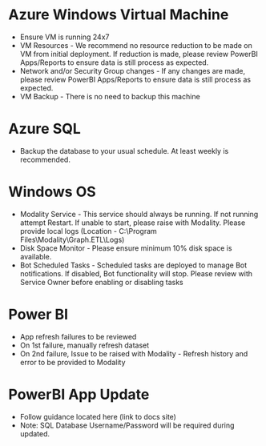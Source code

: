 # Azure Windows Virtual Machine

- Ensure VM is running 24x7
- VM Resources - We recommend no resource reduction to be made on VM from initial deployment. If reduction is made, please review PowerBI Apps/Reports to ensure data is still process as expected.
- Network and/or Security Group changes - If any changes are made, please review PowerBI Apps/Reports to ensure data is still process as expected.
- VM Backup - There is no need to backup this machine

# Azure SQL

- Backup the database to your usual schedule. At least weekly is recommended.
	
# Windows OS

- Modality Service - This service should always be running. If not running attempt Restart. If unable to start, please raise with Modality. Please provide local logs (Location - C:\Program Files\Modality\Graph.ETL\Logs)
- Disk Space Monitor - Please ensure minimum 10% disk space is available. 
- Bot Scheduled Tasks - Scheduled tasks are deployed to manage Bot notifications. If disabled, Bot functionality will stop. Please review with Service Owner before enabling or disabling tasks
	
# Power BI

- App refresh failures to be reviewed
- On 1st failure, manually refresh dataset
- On 2nd failure, Issue to be raised with Modality - Refresh history and error to be provided to Modality
	
# PowerBI App Update

- Follow guidance located here (link to docs site)
- Note: SQL Database Username/Password will be required during updated.
